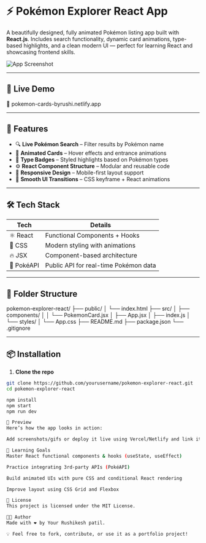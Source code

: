 # ⚡️ Pokémon Explorer React App

A beautifully designed, fully animated Pokémon listing app built with **React.js**. Includes search functionality, dynamic card animations, type-based highlights, and a clean modern UI — perfect for learning React and showcasing frontend skills.

![App Screenshot](./public/screenshot.png) <!-- Replace with your actual image path -->

---

## 🚀 Live Demo

🔗 pokemon-cards-byrushi.netlify.app


---

## 🌟 Features

- 🔍 **Live Pokémon Search** – Filter results by Pokémon name
- 🎴 **Animated Cards** – Hover effects and entrance animations
- 🌈 **Type Badges** – Styled highlights based on Pokémon types
- ⚙️ **React Component Structure** – Modular and reusable code
- 📱 **Responsive Design** – Mobile-first layout support
- 💨 **Smooth UI Transitions** – CSS keyframe + React animations

---

## 🛠 Tech Stack

| Tech       | Details                            |
|------------|-------------------------------------|
| ⚛️ React   | Functional Components + Hooks       |
| 🎨 CSS     | Modern styling with animations       |
| 🔥 JSX     | Component-based architecture         |
| 🧠 PokéAPI | Public API for real-time Pokémon data |

---

## 📁 Folder Structure

pokemon-explorer-react/
├── public/
│ └── index.html
├── src/
│ ├── components/
│ │ └── PokemonCard.jsx
│ ├── App.jsx
│ ├── index.js
│ └── styles/
│ └── App.css
├── README.md
├── package.json
└── .gitignore


---

## 📦 Installation

1. **Clone the repo**

```bash
git clone https://github.com/yourusername/pokemon-explorer-react.git
cd pokemon-explorer-react

npm install
npm start
npm run dev

📸 Preview
Here’s how the app looks in action:

Add screenshots/gifs or deploy it live using Vercel/Netlify and link it above.

🧠 Learning Goals
Master React functional components & hooks (useState, useEffect)

Practice integrating 3rd-party APIs (PokéAPI)

Build animated UIs with pure CSS and conditional React rendering

Improve layout using CSS Grid and Flexbox

📝 License
This project is licensed under the MIT License.

👨‍💻 Author
Made with ❤️ by Your Rushikesh patil.

💡 Feel free to fork, contribute, or use it as a portfolio project!



